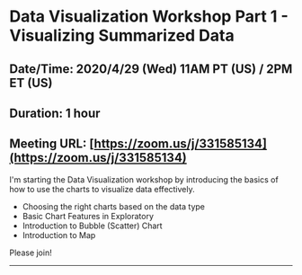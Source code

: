 # Data Visualization Workshop Part 1 - Visualizing Summarized Data
## Date/Time: 2020/4/29 (Wed) 11AM PT (US) / 2PM ET (US)
## Duration: 1 hour
## Meeting URL: [https://zoom.us/j/331585134](https://zoom.us/j/331585134)

I'm starting the Data Visualization workshop by introducing the basics of how to use the charts to visualize data effectively.

* Choosing the right charts based on the data type
* Basic Chart Features in Exploratory
* Introduction to Bubble (Scatter) Chart
* Introduction to Map

Please join!

----
